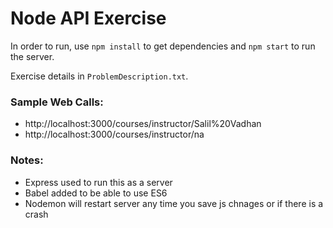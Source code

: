 # Node API Exercise
In order to run, use `npm install` to get dependencies and `npm start` to run the server.

Exercise details in `ProblemDescription.txt`.

### Sample Web Calls:
- http://localhost:3000/courses/instructor/Salil%20Vadhan
- http://localhost:3000/courses/instructor/na

### Notes:
- Express used to run this as a server
- Babel added to be able to use ES6
- Nodemon will restart server any time you save js chnages or if there is a crash
